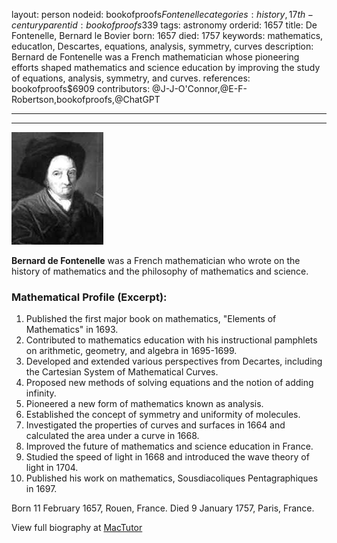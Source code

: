 layout: person
nodeid: bookofproofs$Fontenelle
categories: history,17th-century
parentid: bookofproofs$339
tags: astronomy
orderid: 1657
title: De Fontenelle, Bernard le Bovier
born: 1657
died: 1757
keywords: mathematics, educatlon, Descartes, equations, analysis, symmetry, curves
description: Bernard de Fontenelle was a French mathematician whose pioneering efforts shaped mathematics and science education by improving the study of equations, analysis, symmetry, and curves.
references: bookofproofs$6909
contributors: @J-J-O'Connor,@E-F-Robertson,bookofproofs,@ChatGPT

---



---

![Fontenelle.jpg](https://github.com/bookofproofs/bookofproofs.github.io/blob/main/_sources/_assets/images/portraits/Fontenelle.jpg?raw=true)

**Bernard de Fontenelle** was a French mathematician who wrote on the history of mathematics and the philosophy of mathematics and science.

### Mathematical Profile (Excerpt):
1. Published the first major book on mathematics, "Elements of Mathematics" in 1693. 
2. Contributed to mathematics education with his instructional pamphlets on arithmetic, geometry, and algebra in 1695-1699.
3. Developed and extended various perspectives from Decartes, including the Cartesian System of Mathematical Curves. 
4. Proposed new methods of solving equations and the notion of adding infinity. 
5. Pioneered a new form of mathematics known as analysis. 
6. Established the concept of symmetry and uniformity of molecules. 
7. Investigated the properties of curves and surfaces in 1664 and calculated the area under a curve in 1668. 
8. Improved the future of mathematics and science education in France. 
9. Studied the speed of light in 1668 and introduced the wave theory of light in 1704. 
10. Published his work on mathematics, Sousdiacoliques Pentagraphiques in 1697.

Born 11 February 1657, Rouen, France. Died 9 January 1757, Paris, France.

View full biography at [MacTutor](https://mathshistory.st-andrews.ac.uk/Biographies/Fontenelle/)
